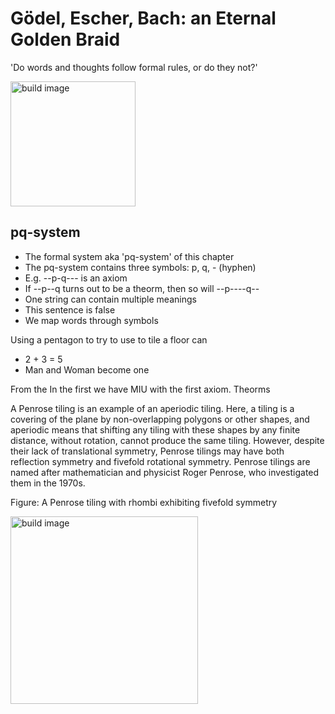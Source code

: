 # Gödel, Escher, Bach: an Eternal Golden Braid

'Do words and thoughts follow formal rules, or do they not?'

<img src="https://uploads1.wikiart.org/images/m-c-escher/liberation.jpg!Large.jpg" alt="build image" width="200"/>

## pq-system
- The formal system aka 'pq-system' of this chapter 
- The pq-system contains three symbols: p, q, - (hyphen) 
- E.g. --p-q--- is an axiom
- If --p--q turns out to be a theorm, then so will --p----q--
- One string can contain multiple meanings
- This sentence is false
- We map words through symbols

Using a pentagon to try to use to tile a floor can 

- 2 + 3 = 5
- Man and Woman become one 



From the 
In the first we have MIU with the first axiom. 
Theorms 

A Penrose tiling is an example of an aperiodic tiling. Here, a tiling is a covering of the plane by non-overlapping polygons or other shapes, and aperiodic means that shifting any tiling with these shapes by any finite distance, without rotation, cannot produce the same tiling. However, despite their lack of translational symmetry, Penrose tilings may have both reflection symmetry and fivefold rotational symmetry. Penrose tilings are named after mathematician and physicist Roger Penrose, who investigated them in the 1970s.

Figure: A Penrose tiling with rhombi exhibiting fivefold symmetry

<img src="https://upload.wikimedia.org/wikipedia/commons/thumb/1/1a/Penrose_Tiling_%28Rhombi%29.svg/1920px-Penrose_Tiling_%28Rhombi%29.svg.png" alt="build image" width="300"/>
